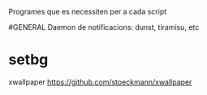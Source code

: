 Programes que es necessiten per a cada script

#GENERAL
  Daemon de notificacions: dunst, tiramisu, etc
  
# setbg
  xwallpaper https://github.com/stoeckmann/xwallpaper
  
